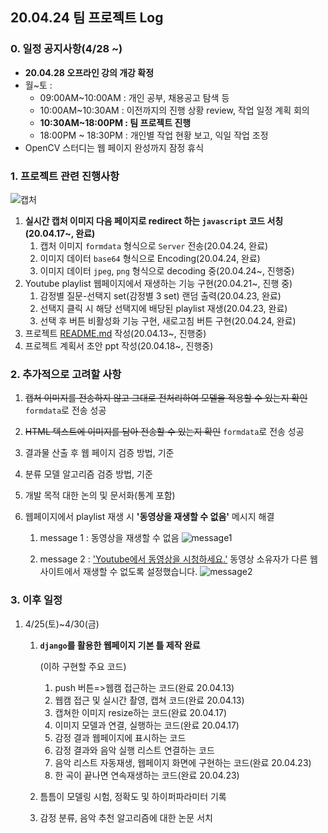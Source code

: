 ## 20.04.24 팀 프로젝트 Log

### 0. 일정 공지사항(4/28 ~)

- **20.04.28 오프라인 강의 개강 확정**
- 월~토 : 
  - 09:00AM~10:00AM : 개인 공부, 채용공고 탐색 등
  - 10:00AM~10:30AM : 이전까지의 진행 상황 review, 작업 일정 계획 회의
  - **10:30AM~18:00PM : 팀 프로젝트 진행**
  - 18:00PM ~ 18:30PM : 개인별 작업 현황 보고, 익일 작업 조정
- OpenCV 스터디는 웹 페이지 완성까지 잠정 휴식



### 1. 프로젝트 관련 진행사항

![캡처](https://user-images.githubusercontent.com/58945760/80307234-afdc8b80-8802-11ea-80a5-afb28bdfbb1f.PNG)

1. **실시간 캡처 이미지 다음 페이지로 redirect 하는 `javascript` 코드 서칭(20.04.17~, 완료)**
   1. 캡처 이미지 `formdata` 형식으로 `Server` 전송(20.04.24, 완료)
   2. 이미지 데이터 `base64` 형식으로 Encoding(20.04.24, 완료)
   3. 이미지 데이터  `jpeg`, `png` 형식으로 decoding 중(20.04.24~, 진행중)
2. Youtube playlist 웹페이지에서 재생하는 기능 구현(20.04.21~, 진행 중)
   1. 감정별 질문-선택지 set(감정별 3 set) 랜덤 출력(20.04.23, 완료)
   2. 선택지 클릭 시 해당 선택지에 배당된 playlist 재생(20.04.23, 완료)
   3. 선택 후 버튼 비활성화 기능 구현, 새로고침 버튼 구현(20.04.24, 완료)
3. 프로젝트 [README.md](https://github.com/dannylee93/Emotion-Recognition/blob/master/README.md#emotion-recognition) 작성(20.04.13~, 진행중)
4. 프로젝트 계획서 초안 ppt 작성(20.04.18~, 진행중)



### 2. 추가적으로 고려할 사항

1. ~~캡처 이미지를 전송하지 않고 그대로 전처리하여 모델을 적용할 수 있는지 확인~~ `formdata`로 전송 성공 

2. ~~HTML 텍스트에 이미지를 담아 전송할 수 있는지 확인~~ `formdata`로 전송 성공

3. 결과물 산출 후 웹 페이지 검증 방법, 기준

4. 분류 모델 알고리즘 검증 방법, 기준

5. 개발 목적 대한 논의 및 문서화(통계 포함)

6. 웹페이지에서 playlist 재생 시 **'동영상을 재생할 수 없음'** 메시지 해결
   1. message 1 : 동영상을 재생할 수 없음 
   ![message1](https://user-images.githubusercontent.com/58945760/80307257-ca166980-8802-11ea-8e6a-f917c083a75a.PNG)

   2. message 2 : <u>'Youtube에서 동영상을 시청하세요.'</u> 동영상 소유자가 다른 웹사이트에서 재생할 수 없도록 설정했습니다.
   ![message2](https://user-images.githubusercontent.com/58945760/80307311-2d080080-8803-11ea-9b75-02cd9c5c9398.PNG)

   

### 3. 이후 일정

1. 4/25(토)~4/30(금)

   1. **`django`를 활용한 웹페이지 기본 틀 제작 완료**

      (이하 구현할 주요 코드)

      1. push 버튼=>웹캠 접근하는 코드(완료 20.04.13)
      2. 웹캠 접근 및 실시간 촬영, 캡쳐 코드(완료 20.04.13)
      3. 캡쳐한 이미지 resize하는 코드(완료 20.04.17)
      4. 이미지 모델과 연결, 실행하는 코드(완료 20.04.17)
      5. 감정 결과 웹페이지에 표시하는 코드
      6. 감정 결과와 음악 실행 리스트 연결하는 코드
      7. 음악 리스트 자동재생, 웹페이지 화면에 구현하는 코드(완료 20.04.23)
      8. 한 곡이 끝나면 연속재생하는 코드(완료 20.04.23)

   2. 틈틈이 모델링 시험, 정확도 및 하이퍼파라미터 기록

   3. 감정 분류, 음악 추천 알고리즘에 대한 논문 서치

